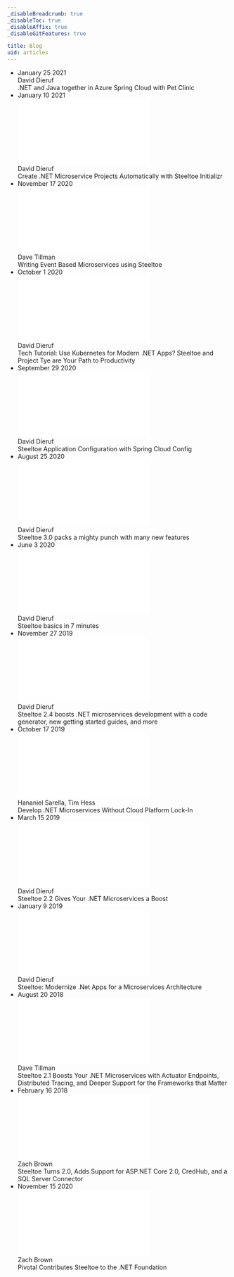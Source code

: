 ```yaml
---
_disableBreadcrumb: true
_disableToc: true
_disableAffix: true
_disableGitFeatures: true

title: Blog
uid: articles
---
```

<div class="blog-list-wrapper">
    <ul class="blog-list">
        <li class="blog-item" onclick="location.href='https://techcommunity.microsoft.com/t5/apps-on-azure/net-and-java-together-in-azure-spring-cloud-with-pet-clinic/ba-p/2087416'">
            <span class="blog-date" href="">January 25 2021</span>
            <div class="blog-author">David Dieruf</div>
            <div class="blog-title">.NET and Java together in Azure Spring Cloud with Pet Clinic</div>
        </li> 
        <li class="blog-item" onclick="location.href='create-dotnet-microservice-projects-automatically-with-steeltoe-initializr.html'">
            <span class="blog-date">January 10 2021</span>
            <div class="preview">
                <embed class="blog-preview" src="create-dotnet-microservice-projects-automatically-with-steeltoe-initializr.html" />
            </div>
            <div class="blog-author">David Dieruf</div>
            <div class="blog-title">Create .NET Microservice Projects Automatically with Steeltoe Initializr</div>
        </li>
        <li class="blog-item" onclick="location.href='writing-event-based-microservices-using-steeltoe.html'">
            <span class="blog-date">November 17 2020</span>
            <div class="preview">
                <embed class="blog-preview" src="writing-event-based-microservices-using-steeltoe.html" />
            </div>
            <div class="blog-author">Dave Tillman</div>
            <div class="blog-title">Writing Event Based Microservices using Steeltoe</div>
        </li>
        <li class="blog-item" onclick="location.href='tech-tutorial-use-kubernetes-for-modern-net-apps-steeltoe-and-project-tye-are-your-path-to-productivity.html'">
            <span class="blog-date">October 1 2020</span>
            <div class="preview">
                <embed class="blog-preview" src="tech-tutorial-use-kubernetes-for-modern-net-apps-steeltoe-and-project-tye-are-your-path-to-productivity.html" />
            </div>
            <div class="blog-author">David Dieruf</div>
            <div class="blog-title">Tech Tutorial: Use Kubernetes for Modern .NET Apps? Steeltoe and Project Tye are Your Path to Productivity</div>
        </li>
        <li class="blog-item" onclick="location.href='steeltoe-application-configuration-with-spring-cloud-config.html'">
            <span class="blog-date">September 29 2020</span>
            <div class="preview">
                <embed class="blog-preview" src="steeltoe-application-configuration-with-spring-cloud-config.html" />
            </div>
            <div class="blog-author">David Dieruf</div>
            <div class="blog-title">Steeltoe Application Configuration with Spring Cloud Config</div>
        </li>
        <li class="blog-item" onclick="location.href='releases/steeltoe-3-0-packs-a-mighty-punch-with-many-new-features.html'">
            <span class="blog-date">August 25 2020</span>
            <div class="preview">
                <embed class="blog-preview" src="releases/steeltoe-3-0-packs-a-mighty-punch-with-many-new-features.html" />
            </div>
            <div class="blog-author">David Dieruf</div>
            <div class="blog-title">Steeltoe 3.0 packs a mighty punch with many new features</div>
        </li>
        <li class="blog-item" onclick="location.href='steeltoe-basics-in-7-minutes.html'">
            <span class="blog-date">June 3 2020</span>
            <div class="preview">
                <embed class="blog-preview" src="steeltoe-basics-in-7-minutes.html" />
            </div>
            <div class="blog-author">David Dieruf</div>
            <div class="blog-title">Steeltoe basics in 7 minutes</div>
        </li>
        <li class="blog-item" onclick="location.href='releases/steeltoe-2-4-boosts-dotnet-microservices-development.html'">
            <span class="blog-date">November 27 2019</span>
            <div class="preview">
                <embed class="blog-preview" src="releases/steeltoe-2-4-boosts-dotnet-microservices-development.html" />
            </div>
            <div class="blog-author">David Dieruf</div>
            <div class="blog-title">Steeltoe 2.4 boosts .NET microservices development with a code generator, new getting started guides, and more</div>
        </li>
        <li class="blog-item" onclick="location.href='develop-dotNET-microservices-without-cloud-platform-lock-In.html'">
            <span class="blog-date">October 17 2019</span>
            <div class="preview">
                <embed class="blog-preview" src="develop-dotNET-microservices-without-cloud-platform-lock-In.html" />
            </div>
            <div class="blog-author">Hananiel Sarella, Tim Hess</div>
            <div class="blog-title">Develop .NET Microservices Without Cloud Platform Lock-In</div>
        </li>
        <li class="blog-item" onclick="location.href='releases/steeltoe-2-2-gives-your--microservices-a-boost.html'">
            <span class="blog-date">March 15 2019</span>
            <div class="preview">
                <embed class="blog-preview" src="releases/steeltoe-2-2-gives-your--microservices-a-boost.html" />
            </div>
            <div class="blog-author">David Dieruf</div>
            <div class="blog-title">Steeltoe 2.2 Gives Your .NET Microservices a Boost</div>
        </li>
        <li class="blog-item" onclick="location.href='steeltoe-modernize-net-apps-for-a-microservices-architecture.html'">
            <span class="blog-date">January 9 2019</span>
            <div class="preview">
                <embed class="blog-preview" src="steeltoe-modernize-net-apps-for-a-microservices-architecture.html" />
            </div>
            <div class="blog-author">David Dieruf</div>
            <div class="blog-title">Steeltoe: Modernize .Net Apps for a Microservices Architecture</div>
        </li>
        <li class="blog-item" onclick="location.href='releases/steeltoe-2-1-boosts-your-net-microservices-with-actuator-endpoints-distributed-tracing-and-deeper-support-for-the-frameworks-that-matter.html'">
            <span class="blog-date">August 20 2018</span>
            <div class="preview">
                <embed class="blog-preview" src="releases/steeltoe-2-1-boosts-your-net-microservices-with-actuator-endpoints-distributed-tracing-and-deeper-support-for-the-frameworks-that-matter.html" />
            </div>
            <div class="blog-author">Dave Tillman</div>
            <div class="blog-title">Steeltoe 2.1 Boosts Your .NET Microservices with Actuator Endpoints, Distributed Tracing, and Deeper Support for the Frameworks that Matter</div>
        </li>
        <li class="blog-item" onclick="location.href='releases/steeltoe-turns-2-0-adds-support-for-asp-net-core-2-0-credhub-and-a-sql-server-connector.html'">
            <span class="blog-date">February 16 2018</span>
            <div class="preview">
                <embed class="blog-preview" src="releases/steeltoe-turns-2-0-adds-support-for-asp-net-core-2-0-credhub-and-a-sql-server-connector.html" />
            </div>
            <div class="blog-author">Zach Brown</div>
            <div class="blog-title">Steeltoe Turns 2.0, Adds Support for ASP.NET Core 2.0, CredHub, and a SQL Server Connector</div>
        </li>
        <li class="blog-item" onclick="location.href='pivotal-contributes-steeltoe-to-the-net-foundation.html'">
            <span class="blog-date">November 15 2020</span>
            <div class="preview">
                <embed class="blog-preview" src="pivotal-contributes-steeltoe-to-the-net-foundation.html" />
            </div>
            <div class="blog-author">Zach Brown</div>
            <div class="blog-title">Pivotal Contributes Steeltoe to the .NET Foundation</div>
        </li>
    </ul>
</div>

